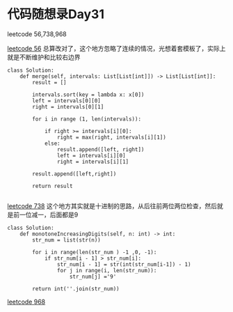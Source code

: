 # 代码随想录Day31

leetcode 56,738,968

[leetcode 56](https://leetcode.com/problems/minimum-number-of-arrows-to-burst-balloons/description/)
总算改对了，这个地方忽略了连续的情况，光想着套模板了，实际上就是不断维护和比较右边界

```
class Solution:
    def merge(self, intervals: List[List[int]]) -> List[List[int]]:
        result = []

        intervals.sort(key = lambda x: x[0])
        left = intervals[0][0]
        right = intervals[0][1]

        for i in range (1, len(intervals)):

            if right >= intervals[i][0]:
                right = max(right, intervals[i][1])
            else:
                result.append([left, right])
                left = intervals[i][0]
                right = intervals[i][1]

        result.append([left,right])
        
        return result
        
```


[leetcode 738](https://leetcode.com/problems/minimum-number-of-arrows-to-burst-balloons/description/)
这个地方其实就是十进制的思路，从后往前两位两位检查，然后就是前一位减一，后面都是9
```
class Solution:
    def monotoneIncreasingDigits(self, n: int) -> int:
        str_num = list(str(n))

        for i in range(len(str_num ) -1 ,0, -1):
            if str_num[i - 1] > str_num[i]:
                str_num[i - 1] = str(int(str_num[i-1]) - 1)
                for j in range(i, len(str_num)):
                    str_num[j] ='9'

        return int(''.join(str_num))
```


[leetcode 968](https://leetcode.com/problems/minimum-number-of-arrows-to-burst-balloons/description/)
